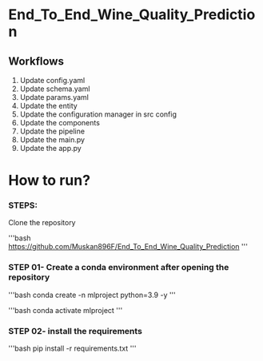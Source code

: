 # End_To_End_Wine_Quality_Prediction


## Workflows

1. Update config.yaml
2. Update schema.yaml
3. Update params.yaml
4. Update the entity
5. Update the configuration manager in src config
6. Update the components
7. Update the pipeline
8. Update the main.py
9. Update the app.py


# How to run?
### STEPS:

Clone the repository

'''bash
https://github.com/Muskan896F/End_To_End_Wine_Quality_Prediction
'''
### STEP 01- Create a conda environment after opening the repository

'''bash
conda create -n mlproject python=3.9 -y
'''

'''bash
conda activate mlproject
'''


### STEP 02- install the requirements
'''bash
pip install -r requirements.txt
'''